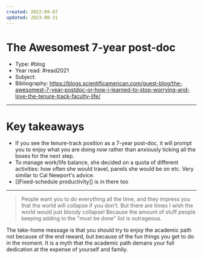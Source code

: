 ```yaml
---
created: 2022-09-07
updated: 2023-08-31
---
```

# The Awesomest 7-year post-doc
* Type: #blog
* Year read: #read2021
* Subject:
* Bibliography: https://blogs.scientificamerican.com/guest-blog/the-awesomest-7-year-postdoc-or-how-i-learned-to-stop-worrying-and-love-the-tenure-track-faculty-life/
---
# Key takeaways
* If you see the tenure-track position as a 7-year post-doc, it will prompt you to enjoy what you are doing _now_ rather than anxiously ticking all the boxes for the next step.
* To manage work/life balance, she decided on a quota of different activities: how often she would travel, panels she would be on etc. Very similar to Cal Newport's advice.
* [[Fixed-schedule productivity]] is in there too

---

> People want you to do everything all the time, and they impress you that the world will collapse if you don't. But there are times I wish the world would just bloody collapse! Because the amount of stuff people keeping adding to the "must be done" list is outrageous.

The take-home message is that you should try to enjoy the academic path not because of the end reward, but because of the fun things you get to do in the moment. It is a myth that the academic path demans your full dedication at the expense of yourself and family.